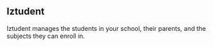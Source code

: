 ## Iztudent

Iztudent manages the students in your school, their parents, and the subjects they can enroll in. 
